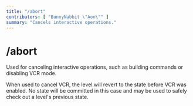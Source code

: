 ```yaml
---
title: "/abort"
contributors: [ "BunnyNabbit \"Aon\"" ]
summary: "Cancels interactive operations."
---
```


# /abort

Used for canceling interactive operations, such as building commands or disabling VCR mode.

When used to cancel VCR, the level will revert to the state before VCR was enabled. No state will be committed in this case and may be used to safely check out a level's previous state.
